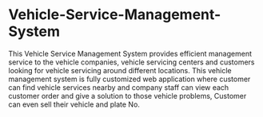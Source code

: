 # Vehicle-Service-Management-System
This Vehicle Service Management System provides efficient management service to the vehicle companies, vehicle servicing centers and customers looking for vehicle servicing around different locations. This vehicle management system is fully customized web application where customer can find vehicle services nearby and company staff can view each customer order and give a solution to those vehicle problems, Customer can even sell their vehicle and plate No.
